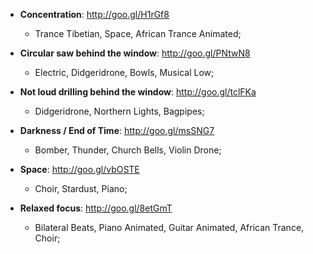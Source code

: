 * **Concentration**: http://goo.gl/H1rGf8
  - Trance Tibetian, Space, African Trance Animated;

* **Circular saw behind the window**: http://goo.gl/PNtwN8
  - Electric, Didgeridrone, Bowls, Musical Low;

* **Not loud drilling behind the window**: http://goo.gl/tclFKa 
  - Didgeridrone, Northern Lights, Bagpipes;

* **Darkness / End of Time**: http://goo.gl/msSNG7
  - Bomber, Thunder, Church Bells, Violin Drone;

* **Space**: http://goo.gl/vbOSTE 
  - Choir, Stardust, Piano;

* **Relaxed focus**: http://goo.gl/8etGmT 
  - Bilateral Beats, Piano Animated, Guitar Animated, African Trance, Choir;
